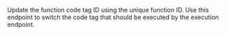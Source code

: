 Update the function code tag ID using the unique function ID. Use this endpoint to switch the code tag that should be executed by the execution endpoint.